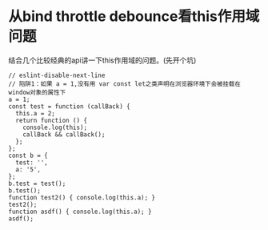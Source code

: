 # 从bind throttle debounce看this作用域问题
结合几个比较经典的api讲一下this作用域的问题。(先开个坑)
```
// eslint-disable-next-line
// 陷阱1：如果 a = 1,没有用 var const let之类声明在浏览器环境下会被挂载在window对象的属性下
a = 1;
const test = function (callBack) {
  this.a = 2;
  return function () {
    console.log(this);
    callBack && callBack();
  };
};
const b = {
  test: '',
  a: '5',
};
b.test = test();
b.test();
function test2() { console.log(this.a); }
test2();
function asdf() { console.log(this.a); }
asdf();
```